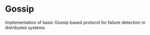 Gossip
======
Implementation of basic Gossip based protocol for failure detection in distributed systems.
